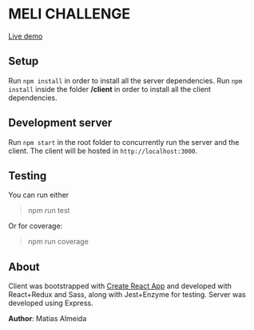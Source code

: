 # MELI CHALLENGE

[Live demo](http://34.95.172.176:3000)

## Setup
Run `npm install` in order to install all the server dependencies.
Run `npm install` inside the folder **/client** in order to install all the client dependencies.

## Development server
Run `npm start` in the root folder to concurrently run the server and the client.
The client will be hosted in `http://localhost:3000`.

## Testing
You can run either

> npm run test

Or for coverage:

> npm run coverage

## About
Client was bootstrapped with [Create React App](https://github.com/facebookincubator/create-react-app) and developed with React+Redux and Sass, along with Jest+Enzyme for testing.
Server was developed using Express.

**Author**: Matias Almeida